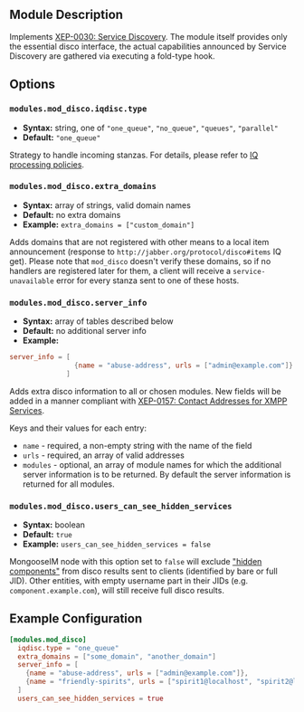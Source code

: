 ## Module Description

Implements [XEP-0030: Service Discovery](http://xmpp.org/extensions/xep-0030.html). The module itself provides only the essential disco interface, the actual capabilities announced by Service Discovery are gathered via executing a fold-type hook.

## Options
### `modules.mod_disco.iqdisc.type`
* **Syntax:** string, one of `"one_queue"`, `"no_queue"`, `"queues"`, `"parallel"`
* **Default:** `"one_queue"`

Strategy to handle incoming stanzas. For details, please refer to
[IQ processing policies](../configuration/Modules.md#iq-processing-policies).

### `modules.mod_disco.extra_domains`
* **Syntax:** array of strings, valid domain names
* **Default:** no extra domains
* **Example:** `extra_domains = ["custom_domain"]`

Adds domains that are not registered with other means to a local item announcement (response to `http://jabber.org/protocol/disco#items` IQ get).
Please note that `mod_disco` doesn't verify these domains, so if no handlers are registered later for them, a client will receive a `service-unavailable` error for every stanza sent to one of these hosts.

### `modules.mod_disco.server_info`
* **Syntax:** array of tables described below
* **Default:** no additional server info
* **Example:**
```toml
server_info = [
                {name = "abuse-address", urls = ["admin@example.com"]}
              ]
```
Adds extra disco information to all or chosen modules.
New fields will be added in a manner compliant with [XEP-0157: Contact Addresses for XMPP Services](https://xmpp.org/extensions/xep-0157.html).

Keys and their values for each entry:

* `name` - required, a non-empty string with the name of the field
* `urls` - required, an array of valid addresses
* `modules` - optional, an array of module names for which the additional server information is to be returned. By default the server information is returned for all modules.

### `modules.mod_disco.users_can_see_hidden_services`
* **Syntax:** boolean
* **Default:** `true`
* **Example:** `users_can_see_hidden_services = false`

MongooseIM node with this option set to `false` will exclude ["hidden components"](../listeners/listen-components.md#listenservicehidden_components)
from disco results sent to clients (identified by bare or full JID).
Other entities, with empty username part in their JIDs (e.g. `component.example.com`),
will still receive full disco results.

## Example Configuration
```toml
[modules.mod_disco]
  iqdisc.type = "one_queue"
  extra_domains = ["some_domain", "another_domain"]
  server_info = [
    {name = "abuse-address", urls = ["admin@example.com"]},
    {name = "friendly-spirits", urls = ["spirit1@localhost", "spirit2@localhost"], modules = ["mod_muc", "mod_disco"]}
  ]
  users_can_see_hidden_services = true
```

